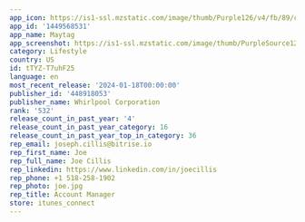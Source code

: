 ```yaml
---
app_icon: https://is1-ssl.mzstatic.com/image/thumb/Purple126/v4/fb/89/cc/fb89cce2-9dc0-18b5-c521-e204ece30d39/AppIcon-0-1x_U007emarketing-0-7-0-sRGB-85-220.png/1024x1024bb.png
app_id: '1449568531'
app_name: Maytag
app_screenshot: https://is1-ssl.mzstatic.com/image/thumb/PurpleSource124/v4/29/97/fd/2997fd2a-c1dd-f234-5a51-88ac0aedbb29/c8217948-2db5-4c06-a345-c3f7b3bcf488_7-6.5_inch_-_iPhone_XS_Max-screen__7.jpg/1242x2688bb.png
category: Lifestyle
country: US
id: tTYZ-T7uhF25
language: en
most_recent_release: '2024-01-18T00:00:00'
publisher_id: '448918053'
publisher_name: Whirlpool Corporation
rank: '532'
release_count_in_past_year: '4'
release_count_in_past_year_category: 16
release_count_in_past_year_top_in_category: 36
rep_email: joseph.cillis@bitrise.io
rep_first_name: Joe
rep_full_name: Joe Cillis
rep_linkedin: https://www.linkedin.com/in/joecillis
rep_phone: +1 518-258-1902
rep_photo: joe.jpg
rep_title: Account Manager
store: itunes_connect
---
```

